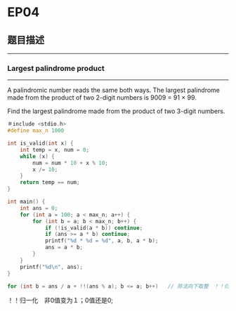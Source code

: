 # EP04

## 题目描述

------

### Largest palindrome product

------

A palindromic number reads the same both ways. The largest palindrome made from the product of two 2-digit numbers is 9009 = 91 × 99.

Find the largest palindrome made from the product of two 3-digit numbers.

```c
＃include <stdio.h>
#define max_n 1000

int is_valid(int x) {
	int temp = x, num = 0;
    while (x) {
    	num = num * 10 + x % 10;
    	x /= 10;
    }
	return temp == num;
}

int main() {
	int ans = 0;
	for (int a = 100; a < max_n; a++) {
    	for (int b = a; b < max_n; b++) {
    		if (!is_valid(a * b)) continue;
    		if (ans >= a * b) continue;
    		printf("%d * %d = %d", a, b, a * b);
    		ans = a * b;
    	}
	}
	printf("%d\n", ans);
}

```

```c
for (int b = ans / a + !!(ans % a); b <= a; b++)   // 除法向下取整　！！归一化
```

！！归一化　非0值变为１；0值还是0;